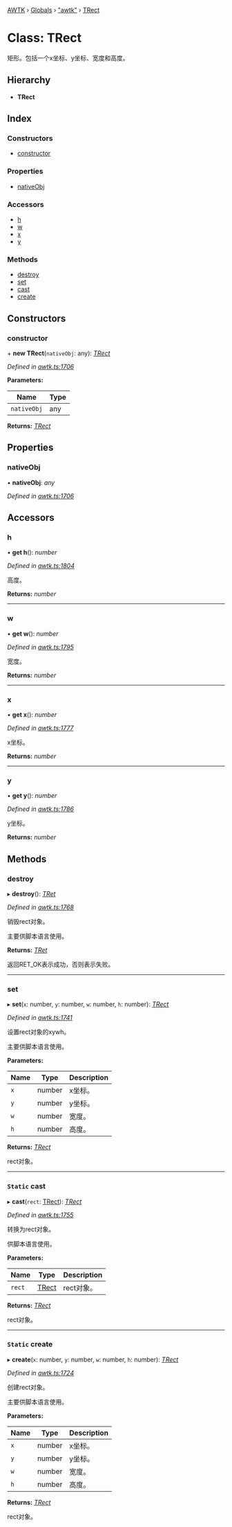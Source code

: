 [AWTK](../README.md) › [Globals](../globals.md) › ["awtk"](../modules/_awtk_.md) › [TRect](_awtk_.trect.md)

# Class: TRect

矩形。包括一个x坐标、y坐标、宽度和高度。

## Hierarchy

* **TRect**

## Index

### Constructors

* [constructor](_awtk_.trect.md#constructor)

### Properties

* [nativeObj](_awtk_.trect.md#nativeobj)

### Accessors

* [h](_awtk_.trect.md#h)
* [w](_awtk_.trect.md#w)
* [x](_awtk_.trect.md#x)
* [y](_awtk_.trect.md#y)

### Methods

* [destroy](_awtk_.trect.md#destroy)
* [set](_awtk_.trect.md#set)
* [cast](_awtk_.trect.md#static-cast)
* [create](_awtk_.trect.md#static-create)

## Constructors

###  constructor

\+ **new TRect**(`nativeObj`: any): *[TRect](_awtk_.trect.md)*

*Defined in [awtk.ts:1706](https://github.com/zlgopen/awtk-binding/blob/feacbc6/tools/code_gen/js/output/awtk.ts#L1706)*

**Parameters:**

Name | Type |
------ | ------ |
`nativeObj` | any |

**Returns:** *[TRect](_awtk_.trect.md)*

## Properties

###  nativeObj

• **nativeObj**: *any*

*Defined in [awtk.ts:1706](https://github.com/zlgopen/awtk-binding/blob/feacbc6/tools/code_gen/js/output/awtk.ts#L1706)*

## Accessors

###  h

• **get h**(): *number*

*Defined in [awtk.ts:1804](https://github.com/zlgopen/awtk-binding/blob/feacbc6/tools/code_gen/js/output/awtk.ts#L1804)*

高度。

**Returns:** *number*

___

###  w

• **get w**(): *number*

*Defined in [awtk.ts:1795](https://github.com/zlgopen/awtk-binding/blob/feacbc6/tools/code_gen/js/output/awtk.ts#L1795)*

宽度。

**Returns:** *number*

___

###  x

• **get x**(): *number*

*Defined in [awtk.ts:1777](https://github.com/zlgopen/awtk-binding/blob/feacbc6/tools/code_gen/js/output/awtk.ts#L1777)*

x坐标。

**Returns:** *number*

___

###  y

• **get y**(): *number*

*Defined in [awtk.ts:1786](https://github.com/zlgopen/awtk-binding/blob/feacbc6/tools/code_gen/js/output/awtk.ts#L1786)*

y坐标。

**Returns:** *number*

## Methods

###  destroy

▸ **destroy**(): *[TRet](../enums/_awtk_.tret.md)*

*Defined in [awtk.ts:1768](https://github.com/zlgopen/awtk-binding/blob/feacbc6/tools/code_gen/js/output/awtk.ts#L1768)*

销毁rect对象。

主要供脚本语言使用。

**Returns:** *[TRet](../enums/_awtk_.tret.md)*

返回RET_OK表示成功，否则表示失败。

___

###  set

▸ **set**(`x`: number, `y`: number, `w`: number, `h`: number): *[TRect](_awtk_.trect.md)*

*Defined in [awtk.ts:1741](https://github.com/zlgopen/awtk-binding/blob/feacbc6/tools/code_gen/js/output/awtk.ts#L1741)*

设置rect对象的xywh。

主要供脚本语言使用。

**Parameters:**

Name | Type | Description |
------ | ------ | ------ |
`x` | number | x坐标。 |
`y` | number | y坐标。 |
`w` | number | 宽度。 |
`h` | number | 高度。  |

**Returns:** *[TRect](_awtk_.trect.md)*

rect对象。

___

### `Static` cast

▸ **cast**(`rect`: [TRect](_awtk_.trect.md)): *[TRect](_awtk_.trect.md)*

*Defined in [awtk.ts:1755](https://github.com/zlgopen/awtk-binding/blob/feacbc6/tools/code_gen/js/output/awtk.ts#L1755)*

转换为rect对象。

供脚本语言使用。

**Parameters:**

Name | Type | Description |
------ | ------ | ------ |
`rect` | [TRect](_awtk_.trect.md) | rect对象。  |

**Returns:** *[TRect](_awtk_.trect.md)*

rect对象。

___

### `Static` create

▸ **create**(`x`: number, `y`: number, `w`: number, `h`: number): *[TRect](_awtk_.trect.md)*

*Defined in [awtk.ts:1724](https://github.com/zlgopen/awtk-binding/blob/feacbc6/tools/code_gen/js/output/awtk.ts#L1724)*

创建rect对象。

主要供脚本语言使用。

**Parameters:**

Name | Type | Description |
------ | ------ | ------ |
`x` | number | x坐标。 |
`y` | number | y坐标。 |
`w` | number | 宽度。 |
`h` | number | 高度。  |

**Returns:** *[TRect](_awtk_.trect.md)*

rect对象。
